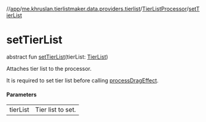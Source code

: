 //[app](../../../index.md)/[me.khruslan.tierlistmaker.data.providers.tierlist](../index.md)/[TierListProcessor](index.md)/[setTierList](set-tier-list.md)

# setTierList

abstract fun [setTierList](set-tier-list.md)(tierList: [TierList](../../me.khruslan.tierlistmaker.data.models.tierlist/-tier-list/index.md))

Attaches tier list to the processor.

It is required to set tier list before calling [processDragEffect](process-drag-effect.md).

#### Parameters

| | |
|---|---|
| tierList | Tier list to set. |
